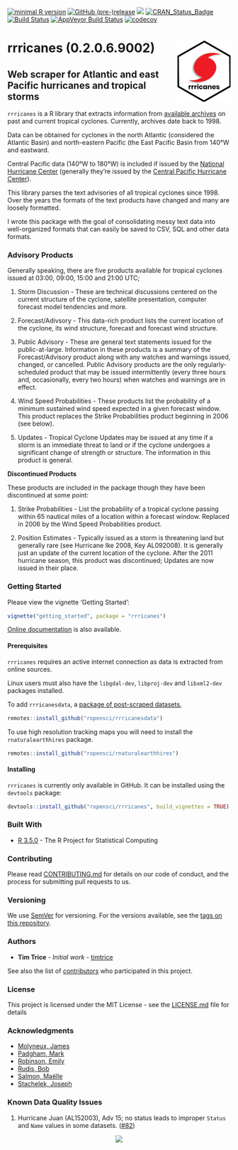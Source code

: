
[![minimal R
version](https://img.shields.io/badge/R%3E%3D-3.5.0-6666ff.svg)](https://cran.r-project.org/)
[![GitHub
(pre-)release](https://img.shields.io/github/release/ropensci/rrricanes/all.svg)](https://github.com/ropensci/rrricanes/tags)
[![](https://badges.ropensci.org/118_status.svg)](https://github.com/ropensci/onboarding/issues/118)
[![CRAN\_Status\_Badge](http://www.r-pkg.org/badges/version/rrricanes)](https://cran.r-project.org/package=rrricanes)
[![Build
Status](https://img.shields.io/travis/ropensci/rrricanes/master.svg)](https://travis-ci.org/ropensci/rrricanes)
[![AppVeyor Build
Status](https://img.shields.io/appveyor/ci/timtrice/rrricanes-g4dos/master.svg)](https://ci.appveyor.com/project/timtrice/rrricanes-g4dos)
[![codecov](https://codecov.io/gh/ropensci/rrricanes/branch/master/graph/badge.svg)](https://codecov.io/gh/ropensci/rrricanes)

# rrricanes (0.2.0.6.9002) <img src='man/figures/logo.png' align="right" height="138" />

## Web scraper for Atlantic and east Pacific hurricanes and tropical storms

`rrricanes` is a R library that extracts information from [available
archives](http://www.nhc.noaa.gov/archive/1998/1998archive.shtml) on
past and current tropical cyclones. Currently, archives date back to
1998.

Data can be obtained for cyclones in the north Atlantic (considered the
Atlantic Basin) and north-eastern Pacific (the East Pacific Basin from
140°W and eastward.

Central Pacific data (140°W to 180°W) is included if issued by the
[National Hurricane Center](http://www.nhc.noaa.gov/) (generally they’re
issued by the [Central Pacific Hurricane
Center](http://www.prh.noaa.gov/cphc/)).

This library parses the text advisories of all tropical cyclones since
1998. Over the years the formats of the text products have changed and
many are loosely formatted.

I wrote this package with the goal of consolidating messy text data into
well-organized formats that can easily be saved to CSV, SQL and other
data formats.

### Advisory Products

Generally speaking, there are five products available for tropical
cyclones issued at 03:00, 09:00, 15:00 and 21:00 UTC;

1.  Storm Discussion - These are technical discussions centered on the
    current structure of the cyclone, satellite presentation, computer
    forecast model tendencies and more.

2.  Forecast/Adivsory - This data-rich product lists the current
    location of the cyclone, its wind structure, forecast and forecast
    wind structure.

3.  Public Advisory - These are general text statements issued for the
    public-at-large. Information in these products is a summary of the
    Forecast/Advisory product along with any watches and warnings
    issued, changed, or cancelled. Public Advisory products are the only
    regularly-scheduled product that may be issued intermittently (every
    three hours and, occasionally, every two hours) when watches and
    warnings are in effect.

4.  Wind Speed Probabilities - These products list the probability of a
    minimum sustained wind speed expected in a given forecast window.
    This product replaces the Strike Probabilities product beginning in
    2006 (see below).

5.  Updates - Tropical Cyclone Updates may be issued at any time if a
    storm is an immediate threat to land or if the cyclone undergoes a
    significant change of strength or structure. The information in this
    product is general.

**Discontinued Products**

These products are included in the package though they have been
discontinued at some point:

1.  Strike Probabilities - List the probability of a tropical cyclone
    passing within 65 nautical miles of a location within a forecast
    window. Replaced in 2006 by the Wind Speed Probabilities product.

2.  Position Estimates - Typically issued as a storm is threatening land
    but generally rare (see Hurricane Ike 2008, Key AL092008). It is
    generally just an update of the current location of the cyclone.
    After the 2011 hurricane season, this product was discontinued;
    Updates are now issued in their place.

### Getting Started

Please view the vignette ‘Getting Started’:

``` r
vignette("getting_started", package = "rrricanes")
```

[Online documentation](https://timtrice.github.io/rrricanes/) is also
available.

#### Prerequisites

`rrricanes` requires an active internet connection as data is extracted
from online sources.

Linux users must also have the `libgdal-dev`, `libproj-dev` and
`libxml2-dev` packages installed.

To add `rrricanesdata`, a [package of post-scraped
datasets](https://github.com/ropensci/rrricanesdata),

``` r
remotes::install_github("ropensci/rrricanesdata")
```

To use high resolution tracking maps you will need to install the
`rnaturalearthhires` package.

``` r
remotes::install_github("ropensci/rnaturalearthhires")
```

#### Installing

`rrricanes` is currently only available in GitHub. It can be installed
using the `devtools` package:

``` r
devtools::install_github("ropensci/rrricanes", build_vignettes = TRUE)
```

### Built With

  - [R 3.5.0](https://www.r-project.org/) - The R Project for
    Statistical Computing

### Contributing

Please read
[CONTRIBUTING.md](https://github.com/ropensci/rrricanes/blob/master/.github/CONTRIBUTING.md)
for details on our code of conduct, and the process for submitting pull
requests to us.

### Versioning

We use [SemVer](http://semver.org/) for versioning. For the versions
available, see the [tags on this
repository](https://github.com/ropensci/rrricanes/tags).

### Authors

  - **Tim Trice** - *Initial work* -
    [timtrice](https://github.com/timtrice)

See also the list of
[contributors](https://github.com/ropensci/rrricanes/contributors) who
participated in this project.

### License

This project is licensed under the MIT License - see the
[LICENSE.md](LICENSE.md) file for details

### Acknowledgments

  - [Molyneux, James](https://github.com/jimmylovestea)
  - [Padgham, Mark](https://github.com/mpadge)
  - [Robinson, Emily](https://github.com/robinsones)
  - [Rudis, Bob](https://github.com/hrbrmstr)
  - [Salmon, Maëlle](https://github.com/maelle)
  - [Stachelek, Joseph](https://github.com/jsta)

### Known Data Quality Issues

1.  Hurricane Juan (AL152003), Adv 15; no status leads to improper
    `Status` and `Name` values in some datasets.
    ([\#82](https://github.com/ropensci/rrricanes/issues/82))

<center>

[![](http://ropensci.org/public_images/github_footer.png)](http://ropensci.org)

</center>
